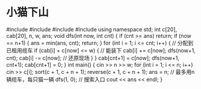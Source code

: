 # 小猫下山

#include <iostream>
#include <cstdio>
#include <cstring>
#include <algorithm>
using namespace std;
int c[20], cab[20], n, w, ans;
void dfs(int now, int cnt) {
	if (cnt >= ans) return;
	if (now == n+1) {
		ans = min(ans, cnt);
		return;
	}
	for (int i = 1; i <= cnt; i++) {  // 分配到已租用缆车
		if (cab[i] + c[now] <= w) {   // 能装下
			cab[i] += c[now];
			dfs(now+1, cnt);
			cab[i] -= c[now];         // 还原现场
		}
	}
	cab[cnt+1] = c[now];
	dfs(now+1, cnt+1);
	cab[cnt+1] = 0;
}
int main() {
	cin >> n >> w;
	for (int i = 1; i <= n; i++) cin >> c[i];
	sort(c + 1, c + n + 1);
	reverse(c + 1, c + n + 1);
	ans = n;    // 最多用n辆缆车，每只猫一辆
	dfs(1, 0);  // 搜索入口
	cout << ans << endl;
}
